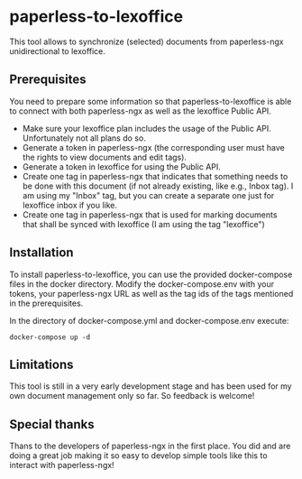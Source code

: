 # paperless-to-lexoffice

This tool allows to synchronize (selected) documents from paperless-ngx unidirectional to lexoffice.

## Prerequisites

You need to prepare some information so that paperless-to-lexoffice is able to connect with both paperless-ngx as well as the lexoffice Public API.

- Make sure your lexoffice plan includes the usage of the Public API. Unfortunately not all plans do so.
- Generate a token in paperless-ngx (the corresponding user must have the rights to view documents and edit tags).
- Generate a token in lexoffice for using the Public API.
- Create one tag in paperless-ngx that indicates that something needs to be done with this document (if not already existing, like e.g., Inbox tag). I am using my "Inbox" tag, but you can create a separate one just for lexoffice inbox if you like.
- Create one tag in paperless-ngx that is used for marking documents that shall be synced with lexoffice (I am using the tag "lexoffice")

## Installation

To install paperless-to-lexoffice, you can use the provided docker-compose files in the docker directory.
Modify the docker-compose.env with your tokens, your paperless-ngx URL as well as the tag ids of the tags mentioned in the prerequisites.

In the directory of docker-compose.yml and docker-compose.env execute:
```
docker-compose up -d
```

## Limitations
This tool is still in a very early development stage and has been used for my own document management only so far.
So feedback is welcome!

## Special thanks
Thans to the developers of paperless-ngx in the first place. You did and are doing a great job making it so easy to develop simple tools like this to interact with paperless-ngx!
